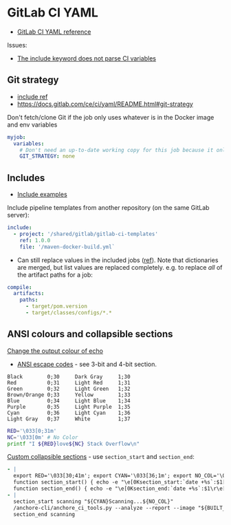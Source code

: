 # GitLab CI YAML

* [GitLab CI YAML reference](https://docs.gitlab.com/ce/ci/yaml/README.html)

Issues:
* [The include keyword does not parse CI variables](https://gitlab.com/gitlab-org/gitlab/issues/24811)

## Git strategy

* [include ref](https://docs.gitlab.com/ee/ci/yaml/README.html#include)
* <https://docs.gitlab.com/ce/ci/yaml/README.html#git-strategy>

Don't fetch/clone Git if the job only uses whatever is in the Docker image and env variables

```yaml
myjob:
  variables:
    # Don't need an up-to-date working copy for this job because it only uses files in the Docker image
    GIT_STRATEGY: none
```

## Includes

* [Include examples](https://docs.gitlab.com/ee/ci/yaml/includes.html)


Include pipeline templates from another repository (on the same GitLab server):

```yaml
include:
  - project: '/shared/gitlab/gitlab-ci-templates'
    ref: 1.0.0
    file: '/maven-docker-build.yml`
```

* Can still replace values in the included jobs ([ref](https://docs.gitlab.com/ee/ci/yaml/includes.html#overriding-external-template-values)).  Note that dictionaries are merged, but list values are replaced completely.  e.g. to replace _all_ of the artifact paths for a job:

```yaml
compile:
  artifacts:
    paths:
      - target/pom.version
      - target/classes/configs/*.*
```

## ANSI colours and collapsible sections

[Change the output colour of echo](https://stackoverflow.com/questions/5947742/how-to-change-the-output-color-of-echo-in-linux)

* [ANSI escape codes](https://en.wikipedia.org/wiki/ANSI_escape_code) - see 3-bit and 4-bit section.

```
Black        0;30     Dark Gray     1;30
Red          0;31     Light Red     1;31
Green        0;32     Light Green   1;32
Brown/Orange 0;33     Yellow        1;33
Blue         0;34     Light Blue    1;34
Purple       0;35     Light Purple  1;35
Cyan         0;36     Light Cyan    1;36
Light Gray   0;37     White         1;37
```

```bash
RED='\033[0;31m'
NC='\033[0m' # No Color
printf "I ${RED}love${NC} Stack Overflow\n"
```

[Custom collapsible sections](https://docs.gitlab.com/ee/ci/jobs/#custom-collapsible-sections) - use `section_start` and `section_end`:

```yaml
- |
  export RED='\033[30;41m'; export CYAN='\033[36;1m'; export NO_COL='\033[0m'
  function section_start() { echo -e "\e[0Ksection_start:`date +%s`:$1[collapsed=true]\r\e[0K$2"; }
  function section_end() { echo -e "\e[0Ksection_end:`date +%s`:$1\r\e[0K"; }
- |
  section_start scanning "${CYAN}Scanning...${NO_COL}"
  /anchore-cli/anchore_ci_tools.py --analyze --report --image "${BUILT_IMAGE}" --timeout "$ANCHORE_TIMEOUT"
  section_end scanning
```